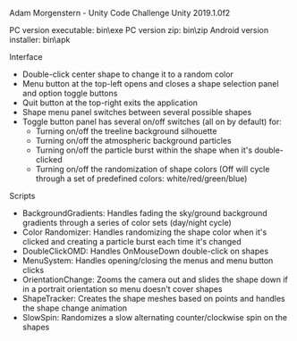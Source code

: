 Adam Morgenstern - Unity Code Challenge
Unity 2019.1.0f2

PC version executable: bin\exe
PC version zip: bin\zip
Android version installer: bin\apk

Interface

- Double-click center shape to change it to a random color
- Menu button at the top-left opens and closes a shape selection panel and option toggle buttons
- Quit button at the top-right exits the application
- Shape menu panel switches between several possible shapes
- Toggle button panel has several on/off switches (all on by default) for:
  - Turning on/off the treeline background silhouette
  - Turning on/off the atmospheric background particles
  - Turning on/off the particle burst within the shape when it's double-clicked
  - Turning on/off the randomization of shape colors (Off will cycle through a set of predefined colors: white/red/green/blue)
    
  
Scripts
  
- BackgroundGradients: Handles fading the sky/ground background gradients through a series of color sets (day/night cycle)
- Color Randomizer: Handles randomizing the shape color when it's clicked and creating a particle burst each time it's changed
- DoubleClickOMD: Handles OnMouseDown double-click on shapes
- MenuSystem: Handles opening/closing the menus and menu button clicks
- OrientationChange: Zooms the camera out and slides the shape down if in a portrait orientation so menu doesn't cover shapes
- ShapeTracker: Creates the shape meshes based on points and handles the shape change animation
- SlowSpin: Randomizes a slow alternating counter/clockwise spin on the shapes

